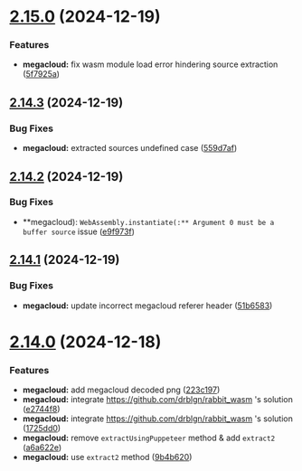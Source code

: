 # [2.15.0](https://github.com/ghoshRitesh12/aniwatch/compare/v2.14.3...v2.15.0) (2024-12-19)


### Features

* **megacloud:** fix wasm module load error hindering source extraction ([5f7925a](https://github.com/ghoshRitesh12/aniwatch/commit/5f7925a2de58280b2f1540d68004e1702db68fc9))



## [2.14.3](https://github.com/ghoshRitesh12/aniwatch/compare/v2.14.2...v2.14.3) (2024-12-19)


### Bug Fixes

* **megacloud:** extracted sources undefined case ([559d7af](https://github.com/ghoshRitesh12/aniwatch/commit/559d7afa4add337ee1853ab6c6661aae105c4633))



## [2.14.2](https://github.com/ghoshRitesh12/aniwatch/compare/v2.14.1...v2.14.2) (2024-12-19)


### Bug Fixes

* **megacloud): `WebAssembly.instantiate(:** Argument 0 must be a buffer source` issue ([e9f973f](https://github.com/ghoshRitesh12/aniwatch/commit/e9f973f0d236cac77eeb575591e1ba7150d183d5))



## [2.14.1](https://github.com/ghoshRitesh12/aniwatch/compare/v2.14.0...v2.14.1) (2024-12-19)


### Bug Fixes

* **megacloud:** update incorrect megacloud referer header ([51b6583](https://github.com/ghoshRitesh12/aniwatch/commit/51b658305519ddd4786b752c10cb7e80025bca86))



# [2.14.0](https://github.com/ghoshRitesh12/aniwatch/compare/v2.13.1...v2.14.0) (2024-12-18)


### Features

* **megacloud:** add megacloud decoded png ([223c197](https://github.com/ghoshRitesh12/aniwatch/commit/223c197d8467b8e3605be5b69f02883b5c20d98d))
* **megacloud:** integrate https://github.com/drblgn/rabbit_wasm 's solution ([e2744f8](https://github.com/ghoshRitesh12/aniwatch/commit/e2744f8fe7107f2395a826802d89dd3488d3369f))
* **megacloud:** integrate https://github.com/drblgn/rabbit_wasm 's solution ([1725dd0](https://github.com/ghoshRitesh12/aniwatch/commit/1725dd04ce479b6a3bdc3ef9ffe3a6bf4ffa26c1))
* **megacloud:** remove `extractUsingPuppeteer` method & add `extract2` ([a6a622e](https://github.com/ghoshRitesh12/aniwatch/commit/a6a622e0cdbadcb80cd96abd12e04f9b71039728))
* **megacloud:** use `extract2` method ([9b4b620](https://github.com/ghoshRitesh12/aniwatch/commit/9b4b6206218ae712966ea25eea2c4596197888e5))



